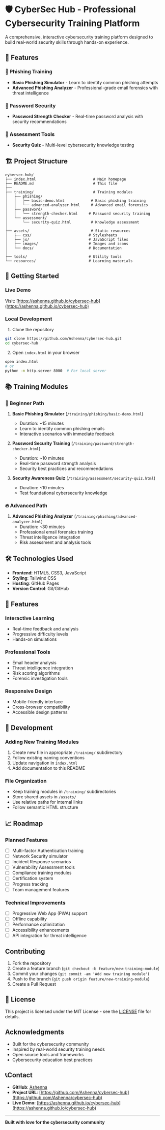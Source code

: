 # 🛡️ CyberSec Hub - Professional Cybersecurity Training Platform

A comprehensive, interactive cybersecurity training platform designed to build real-world security skills through hands-on experience.

## 🎯 Features

### 📧 Phishing Training
- **Basic Phishing Simulator** - Learn to identify common phishing attempts
- **Advanced Phishing Analyzer** - Professional-grade email forensics with threat intelligence

### 🔐 Password Security
- **Password Strength Checker** - Real-time password analysis with security recommendations

### 🧠 Assessment Tools
- **Security Quiz** - Multi-level cybersecurity knowledge testing

## 🏗️ Project Structure

```
cybersec-hub/
├── index.html                          # Main homepage
├── README.md                           # This file
├── 
├── training/                           # Training modules
│   ├── phishing/                       
│   │   ├── basic-demo.html            # Basic phishing training
│   │   └── advanced-analyzer.html     # Advanced email forensics
│   ├── password/                       
│   │   └── strength-checker.html     # Password security training
│   └── assessment/                     
│       └── security-quiz.html         # Knowledge assessment
│
├── assets/                            # Static resources
│   ├── css/                          # Stylesheets
│   ├── js/                           # JavaScript files
│   ├── images/                       # Images and icons
│   └── docs/                         # Documentation
│
├── tools/                            # Utility tools
└── resources/                        # Learning materials
```

## 🚀 Getting Started

### Live Demo
Visit: [https://ashenna.github.io/cybersec-hub](https://ashenna.github.io/cybersec-hub)

### Local Development
1. Clone the repository
```bash
git clone https://github.com/Ashenna/cybersec-hub.git
cd cybersec-hub
```

2. Open `index.html` in your browser
```bash
open index.html
# or
python -m http.server 8000  # For local server
```

## 📚 Training Modules

### 🌱 Beginner Path
1. **Basic Phishing Simulator** (`/training/phishing/basic-demo.html`)
   - Duration: ~15 minutes
   - Learn to identify common phishing emails
   - Interactive scenarios with immediate feedback

2. **Password Security Training** (`/training/password/strength-checker.html`)
   - Duration: ~10 minutes
   - Real-time password strength analysis
   - Security best practices and recommendations

3. **Security Awareness Quiz** (`/training/assessment/security-quiz.html`)
   - Duration: ~10 minutes
   - Test foundational cybersecurity knowledge

### 🔥 Advanced Path
1. **Advanced Phishing Analyzer** (`/training/phishing/advanced-analyzer.html`)
   - Duration: ~30 minutes
   - Professional email forensics training
   - Threat intelligence integration
   - Risk assessment and analysis tools

## 🛠️ Technologies Used

- **Frontend**: HTML5, CSS3, JavaScript
- **Styling**: Tailwind CSS
- **Hosting**: GitHub Pages
- **Version Control**: Git/GitHub

## 🎨 Features

### Interactive Learning
- Real-time feedback and analysis
- Progressive difficulty levels
- Hands-on simulations

### Professional Tools
- Email header analysis
- Threat intelligence integration
- Risk scoring algorithms
- Forensic investigation tools

### Responsive Design
- Mobile-friendly interface
- Cross-browser compatibility
- Accessible design patterns

## 🔧 Development

### Adding New Training Modules
1. Create new file in appropriate `/training/` subdirectory
2. Follow existing naming conventions
3. Update navigation in `index.html`
4. Add documentation to this README

### File Organization
- Keep training modules in `/training/` subdirectories
- Store shared assets in `/assets/`
- Use relative paths for internal links
- Follow semantic HTML structure

## 📈 Roadmap

### Planned Features
- [ ] Multi-factor Authentication training
- [ ] Network Security simulator
- [ ] Incident Response scenarios
- [ ] Vulnerability Assessment tools
- [ ] Compliance training modules
- [ ] Certification system
- [ ] Progress tracking
- [ ] Team management features

### Technical Improvements
- [ ] Progressive Web App (PWA) support
- [ ] Offline capability
- [ ] Performance optimization
- [ ] Accessibility enhancements
- [ ] API integration for threat intelligence

## Contributing

1. Fork the repository
2. Create a feature branch (`git checkout -b feature/new-training-module`)
3. Commit your changes (`git commit -am 'Add new training module'`)
4. Push to the branch (`git push origin feature/new-training-module`)
5. Create a Pull Request

## 📄 License

This project is licensed under the MIT License - see the [LICENSE](LICENSE) file for details.

##  Acknowledgments

- Built for the cybersecurity community
- Inspired by real-world security training needs
- Open source tools and frameworks
- Cybersecurity education best practices

## 📞Contact

- **GitHub**: [Ashenna](https://github.com/Ashenna)
- **Project URL**: [https://github.com/Ashenna/cybersec-hub](https://github.com/Ashenna/cybersec-hub)
- **Live Demo**: [https://ashenna.github.io/cybersec-hub](https://ashenna.github.io/cybersec-hub)

---

**Built with love for the cybersecurity community**
